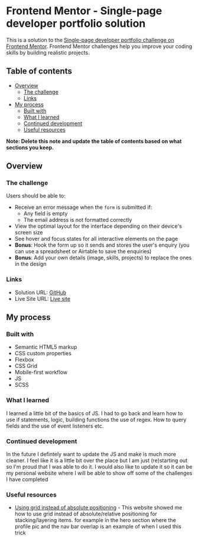# Frontend Mentor - Single-page developer portfolio solution

This is a solution to the [Single-page developer portfolio challenge on Frontend Mentor](https://www.frontendmentor.io/challenges/singlepage-developer-portfolio-bBVj2ZPi-x). Frontend Mentor challenges help you improve your coding skills by building realistic projects. 

## Table of contents

- [Overview](#overview)
  - [The challenge](#the-challenge)
  - [Links](#links)
- [My process](#my-process)
  - [Built with](#built-with)
  - [What I learned](#what-i-learned)
  - [Continued development](#continued-development)
  - [Useful resources](#useful-resources)

**Note: Delete this note and update the table of contents based on what sections you keep.**

## Overview

### The challenge

Users should be able to:

- Receive an error message when the `form` is submitted if:
  - Any field is empty
  - The email address is not formatted correctly
- View the optimal layout for the interface depending on their device's screen size
- See hover and focus states for all interactive elements on the page
- **Bonus**: Hook the form up so it sends and stores the user's enquiry (you can use a spreadsheet or Airtable to save the enquiries)
- **Bonus**: Add your own details (image, skills, projects) to replace the ones in the design


### Links

- Solution URL: [GitHub](https://github.com/mroungou/single-page-developer-portfolio)
- Live Site URL: [Live site](https://mroungou.github.io/single-page-developer-portfolio/)

## My process

### Built with

- Semantic HTML5 markup
- CSS custom properties
- Flexbox
- CSS Grid
- Mobile-first workflow
- JS
- SCSS

### What I learned

I learned a little bit of the basics of JS. I had to go back and learn how to use if statements, logic, building functions the use of regex. How to query fields and the use of event listeners etc.

### Continued development

In the future I defintely want to update the JS and make is much more cleaner. I feel like it is a little bit over the place but I am just (re)starting out so I'm proud that I was able to do it. I would also like to update it so it can be my personal website where I will be able to show off some of the challenges I have completed

### Useful resources

- [Using grid instead of absolute positioning](https://ishadeed.com/article/less-absolute-positioning-modern-css/) - This website showed me how to use grid instead of absolute/relative positioning for stacking/layering items. for example in the hero section where the profile pic and the nav bar overlap is an example of when I used this trick



